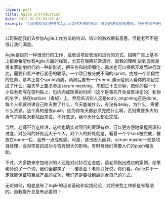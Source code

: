 ```yaml
---
layout: post
title: Agile Introduction
date: 2012-02-03 03:01:42
excerpt: '公司鼓励我们去参加Agile工作方法的培训，培训的游戏很有意思，但是老师不是很让我们满意。'
---
```




公司鼓励我们去参加Agile工作方法的培训，培训的游戏很有意思，但是老师不是很让我们满意。

Agile是目前一种很流行的工作，或者说项目管理和进行的方式。招聘广告上基本上都会希望你有Agile方面的经验，尤其在瑞典非常流行。就我的理解,说到底就是资本家剥削咱们的一种新形式，把任务和时间细化，需求也可以根据开发而进行改变，需要和客户进行紧密的联系。一个项目被分成不同的sprint，完成一个阶段性的任务，基本上每个sprint两周，两周后要有一个demo,演示给别人看你的项目完成了什么。每天早上要求参加scrum
meeting，不超过十五分钟，把你的每一个小任务都写在便利贴上，包括完成所需的时间（这个是事先开会投票决定的）和你的名字，贴在kanban（看板）上，然后告诉别人这是todo,
ongoning还是done。每个人都要讲讲自己昨天做了什么，今天能做什么，有没有delay，为什么，需要什么资源。这个真的是很push，因为你每天都必须完成什么啊，否则需要多大的勇气才能每天都站出来说，不好意思，我今天什么都没完成。


当然，老师不会这样讲，这样也确实对项目的管理有益，可以更方便地掌握资源和进度，对公司的好处远大于个人。对个人的好处就是，看着一个个task被完成，被放在done一栏，会有一点成就感。可是，这也因人而异，scrum
master一般是项目经理，会对项目的成功与否有很大的影响。有时候我们需要人们的push和协助。


不过，大多数来参加培训的人还是对此持否定态度，请老师指出成功的案例，结果老师说了一个词，我们全都笑了——诺基亚！老师只好说，你们看，Agile并不一定就能保证项目或产品的成功，我们还是要找到最适合自己的方式。

无论如何，咱也是有了Agile的理论基础和实践经验，对将来找工作都是有帮助的。自我提升总是有必要的！


